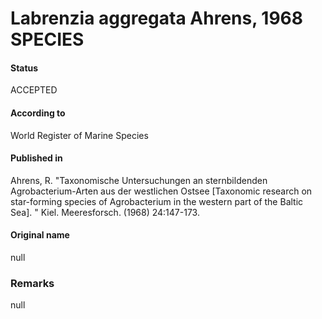 Labrenzia aggregata Ahrens, 1968 SPECIES
=======

#### Status
ACCEPTED

#### According to
World Register of Marine Species

#### Published in
Ahrens, R. "Taxonomische Untersuchungen an sternbildenden Agrobacterium-Arten aus der westlichen Ostsee [Taxonomic research on star-forming species of Agrobacterium in the western part of the Baltic Sea]. " Kiel. Meeresforsch. (1968) 24:147-173.

#### Original name
null

### Remarks
null
